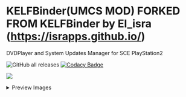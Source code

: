 # KELFBinder(UMCS MOD) FORKED FROM KELFBinder by El_isra (https://israpps.github.io/)
DVDPlayer and System Updates Manager for SCE PlayStation2

![GitHub all releases](https://img.shields.io/github/downloads/israpps/KELFBinder/total)
[![Codacy Badge](https://app.codacy.com/project/badge/Grade/8e886d46292e4d558c1c35a3387bffd5)](https://app.codacy.com/gh/israpps/KELFBinder/dashboard?utm_source=gh&utm_medium=referral&utm_content=&utm_campaign=Badge_grade)

[![](https://img.shields.io/badge/Read%20the-Documentation-0020ff?style=for-the-badge&logo=pencil&labelColor=yellow)](https://israpps.github.io/KELFBinder/)


<details>
  <summary>Preview Images</summary>
  

![IMG1](./img/img1.png)
![IMG2](./img/img2.png)
![IMG3](./img/img3.png)
![IMG4](./img/img4.png)
![IMG5](./img/img5.png)
![IMG6](./img/img6.png)
![IMG7](./img/img7.png)
![IMG8](./img/img8.png)

</details>

